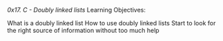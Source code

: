 *0x17. C - Doubly linked lists*
Learning Objectives:

What is a doubly linked list
How to use doubly linked lists
Start to look for the right source of information without too much help

